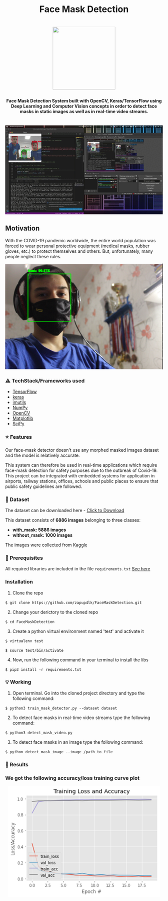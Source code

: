 <h1 align="center">Face Mask Detection</h1>

<h1 align= "center"><img src="https://user-images.githubusercontent.com/81526639/158228829-e0f3d24e-23ec-47cf-99e6-1a0f2709ec93.png" width="200" height="200"/>
  <h4 align= "center">Face Mask Detection System built with OpenCV, Keras/TensorFlow using Deep Learning and Computer Vision concepts in order to detect face masks in static images as well as in real-time video streams.</h4>
  
&nbsp;&nbsp;&nbsp;&nbsp;&nbsp;&nbsp;&nbsp;&nbsp;&nbsp;&nbsp;&nbsp;&nbsp;&nbsp;&nbsp;&nbsp;&nbsp;&nbsp;&nbsp;&nbsp;&nbsp;&nbsp;&nbsp;&nbsp;&nbsp;&nbsp;&nbsp;&nbsp;
![Live Demo](https://github.com/zapup4lk/FaceMaskDetection/blob/main/Examples/720%20(1).gif)

## Motivation
With the COVID-19 pandemic worldwide, the entire world population was forced to wear personal protective equipment (medical masks, rubber gloves, etc.) to protect themselves and others. But, unfortunately, many people neglect these rules.
  
<p align="center"><img src="https://github.com/zapup4lk/FaceMaskDetection/blob/main/Examples/Ex%20No.%203.png">
  
### :warning: TechStack/Frameworks used

- [TensorFlow](https://www.tensorflow.org/)
- [keras](https://keras.io/)
- [imutils](https://pypi.org/project/imutils/)
- [NumPy](https://numpy.org/)
- [OpenCV](https://opencv.org/)
- [Matplotlib](https://matplotlib.org/)
- [SciPy](https://scipy.org/)
  
### :star: Features
  
Our face-mask detector doesn't use any morphed masked images dataset and the model is relatively accurate. 

This system can therefore be used in real-time applications which require face-mask detection for safety purposes due to the outbreak of Covid-19. This project can be integrated with embedded systems for application in airports, railway stations, offices, schools and public places to ensure that public safety guidelines are followed.

  
### :file_folder: Dataset
  
The dataset can be downloaded here - [Click to Download](https://www.kaggle.com/vijaykumar1799/face-mask-detection)
  
This dataset consists of __6886 images__ belonging to three classes:
*	__with_mask: 5886 images__
*	__without_mask: 1000 images__
  
The images were collected from [Kaggle](https://www.kaggle.com/)
  
### :key: Prerequisites

All required libraries are included in the file <code>requirements.txt</code> [See here](https://github.com/zapup4lk/FaceMaskDetection/blob/main/requirements.txt)
 
### Installation

1. Clone the repo
```
$ git clone https://github.com/zapup4lk/FaceMaskDetection.git
```
  
2. Change your derictory to the cloned repo
```
$ cd FaceMaskDetection
```

3. Create a python virtual environment named 'test' and activate it
```
$ virtualenv test
```
```
$ source test/bin/activate
```
  
4. Now, run the following command in your terminal to install the libs
```
$ pip3 install -r requirements.txt
```


### :bulb: Working
  
1. Open terminal. Go into the cloned project directory and type the following command:
```
$ python3 train_mask_detector.py --dataset dataset
```
  
2. To detect face masks in real-time video streams type the following command:
```
$ python3 detect_mask_video.py
```
  
3. To detect face masks in an image type the following command:
```
$ python detect_mask_image --image /path_to_file
```
  
### :key: Results
  
### We got the following accuracy/loss training curve plot
<p align ="center"><img src="https://github.com/zapup4lk/FaceMaskDetection/blob/main/plot.png">
